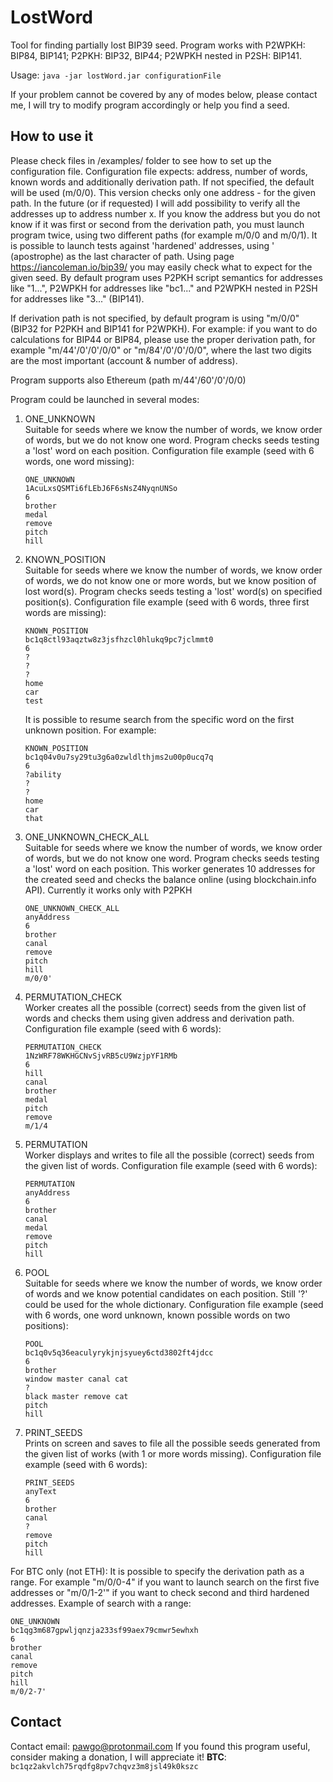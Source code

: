 # LostWord
Tool for finding partially lost BIP39 seed.
Program works with P2WPKH: BIP84, BIP141; P2PKH: BIP32, BIP44; P2WPKH nested in P2SH: BIP141.

Usage:
`java -jar lostWord.jar configurationFile`

If your problem cannot be covered by any of modes below, please contact me, I will try to modify program accordingly or help you find a seed.

How to use it
-------------
Please check files in /examples/ folder to see how to set up the configuration file.
Configuration file expects: address, number of words, known words and additionally derivation path. If not specified, the default will be used (m/0/0).
This version checks only one address - for the given path. In the future (or if requested) I will add possibility to verify all the addresses up to address number x. If you know the address but you do not know if it was first or second from the derivation path, you must launch program twice, using two different paths (for example m/0/0 and m/0/1).
It is possible to launch tests against 'hardened' addresses, using ' (apostrophe) as the last character of path.
Using page https://iancoleman.io/bip39/ you may easily check what to expect for the given seed.
By default program uses P2PKH script semantics for addresses like "1...", P2WPKH for addresses like "bc1..." and P2WPKH nested in P2SH for addresses like "3..." (BIP141).

If derivation path is not specified, by default program is using "m/0/0" (BIP32 for P2PKH and BIP141 for P2WPKH). For example: if you want to do calculations for BIP44 or BIP84, please use the proper derivation path, for example "m/44'/0'/0'/0/0" or "m/84'/0'/0'/0/0", where the last two digits are the most important (account & number of address).

Program supports also Ethereum (path m/44'/60'/0'/0/0)

Program could be launched in several modes:
<ol>
<li>ONE_UNKNOWN</li>
Suitable for seeds where we know the number of words, we know order of words, but we do not know one word.
Program checks seeds testing a 'lost' word on each position.
Configuration file example (seed with 6 words, one word missing):

    ONE_UNKNOWN
    1AcuLxsQSMTi6fLEbJ6F6sNsZ4NyqnUNSo
    6
    brother
    medal
    remove
    pitch
    hill

<li>KNOWN_POSITION</li>
Suitable for seeds where we know the number of words, we know order of words, we do not know one or more words, but we know position of lost word(s).
Program checks seeds testing a 'lost' word(s) on specified position(s).
Configuration file example (seed with 6 words, three first words are missing):

    KNOWN_POSITION
    bc1q8ctl93aqztw8z3jsfhzcl0hlukq9pc7jclmmt0
    6
    ?
    ?
    ?
    home
    car
    test

It is possible to resume search from the specific word on the first unknown position. For example:

    KNOWN_POSITION
    bc1q04v0u7sy29tu3g6a0zwldlthjms2u00p0ucq7q
    6
    ?ability
    ?
    ?
    home
    car
    that

<li>ONE_UNKNOWN_CHECK_ALL</li>
Suitable for seeds where we know the number of words, we know order of words, but we do not know one word.
Program checks seeds testing a 'lost' word on each position.
This worker generates 10 addresses for the created seed and checks the balance online (using blockchain.info API).
Currently it works only with P2PKH

    ONE_UNKNOWN_CHECK_ALL
    anyAddress
    6
    brother
    canal
    remove
    pitch
    hill
    m/0/0'

<li>PERMUTATION_CHECK</li>
Worker creates all the possible (correct) seeds from the given list of words and checks them using given address and derivation path.
Configuration file example (seed with 6 words):

    PERMUTATION_CHECK
    1NzWRF78WKHGCNvSjvRB5cU9WzjpYF1RMb
    6
    hill
    canal
    brother
    medal
    pitch
    remove
    m/1/4


<li>PERMUTATION</li>
Worker displays and writes to file all the possible (correct) seeds from the given list of words.
Configuration file example (seed with 6 words):

    PERMUTATION
    anyAddress
    6
    brother
    canal
    medal
    remove
    pitch
    hill

<li>POOL</li>
Suitable for seeds where we know the number of words, we know order of words and we know potential candidates on each position.
Still '?' could be used for the whole dictionary.
Configuration file example (seed with 6 words, one word unknown, known possible words on two positions):

    POOL
    bc1q0v5q36eaculyrykjnjsyuey6ctd3802ft4jdcc
    6
    brother
    window master canal cat
    ?
    black master remove cat
    pitch
    hill

<li>PRINT_SEEDS</li>
Prints on screen and saves to file all the possible seeds generated from the given list of works (with 1 or more words missing).
Configuration file example (seed with 6 words):

    PRINT_SEEDS
    anyText
    6
    brother
    canal
    ?
    remove
    pitch
    hill
    

    
</ol>

For BTC only (not ETH): 
It is possible to specify the derivation path as a range. For example "m/0/0-4" if you want to launch search on the first five addresses or "m/0/1-2'" if you want to check  second and third hardened addresses. 
Example of search with a range:

    ONE_UNKNOWN
    bc1qg3m687gpwljqnzja233sf99aex79cmwr5ewhxh
    6
    brother
    canal
    remove
    pitch
    hill
    m/0/2-7'


Contact
-------
Contact email: pawgo@protonmail.com
If you found this program useful, consider making a donation, I will appreciate it! 
**BTC**: `bc1qz2akvlch75rqdfg8pv7chqvz3m8jsl49k0kszc`


